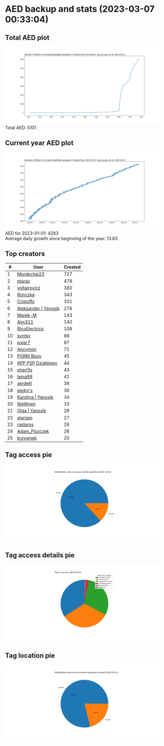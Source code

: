 # AED backup and stats (2023-03-07 00:33:04)


## Total AED plot
![](report_data/total_aed.svg)
Total AED: 5101

## Current year AED plot
![](report_data/current_year_aed.svg)\
AED for 2023-01-01: 4283\
Average daily growth since beginning of the year: 13.83

## Top creators
| # | User | Created |
| ------------- | ------------- | ------------- |
| 1 | [Mordechai23](<https://www.openstreetmap.org/user/Mordechai23>) | 727 |
| 2 | [ptarac](<https://www.openstreetmap.org/user/ptarac>) | 478 |
| 3 | [voltairovicz](<https://www.openstreetmap.org/user/voltairovicz>) | 360 |
| 4 | [Ronczka](<https://www.openstreetmap.org/user/Ronczka>) | 343 |
| 5 | [Cristoffs](<https://www.openstreetmap.org/user/Cristoffs>) | 331 |
| 6 | [Aleksander &#124; Yanosik](<https://www.openstreetmap.org/user/Aleksander &#124; Yanosik>) | 276 |
| 7 | [Marek-M](<https://www.openstreetmap.org/user/Marek-M>) | 143 |
| 8 | [Aim311](<https://www.openstreetmap.org/user/Aim311>) | 140 |
| 9 | [RicoElectrico](<https://www.openstreetmap.org/user/RicoElectrico>) | 108 |
| 10 | [syntex](<https://www.openstreetmap.org/user/syntex>) | 98 |
| 11 | [polar7](<https://www.openstreetmap.org/user/polar7>) | 87 |
| 12 | [Ancymon](<https://www.openstreetmap.org/user/Ancymon>) | 71 |
| 13 | [PGRM Biuro](<https://www.openstreetmap.org/user/PGRM Biuro>) | 45 |
| 14 | [KPP PSP Działdowo](<https://www.openstreetmap.org/user/KPP PSP Działdowo>) | 44 |
| 15 | [charl3s](<https://www.openstreetmap.org/user/charl3s>) | 43 |
| 16 | [lama99](<https://www.openstreetmap.org/user/lama99>) | 41 |
| 17 | [serdelll](<https://www.openstreetmap.org/user/serdelll>) | 38 |
| 18 | [pedro's](<https://www.openstreetmap.org/user/pedro's>) | 36 |
| 19 | [Karolina &#124; Yanosik](<https://www.openstreetmap.org/user/Karolina &#124; Yanosik>) | 34 |
| 20 | [NieWnen](<https://www.openstreetmap.org/user/NieWnen>) | 33 |
| 21 | [Olga &#124; Yanosik](<https://www.openstreetmap.org/user/Olga &#124; Yanosik>) | 28 |
| 22 | [starsep](<https://www.openstreetmap.org/user/starsep>) | 27 |
| 23 | [cedaros](<https://www.openstreetmap.org/user/cedaros>) | 26 |
| 24 | [Adam_Piszczek](<https://www.openstreetmap.org/user/Adam_Piszczek>) | 26 |
| 25 | [krzysmek](<https://www.openstreetmap.org/user/krzysmek>) | 25 |

## Tag access pie
![](report_data/tag_access.svg)

## Tag access details pie
![](report_data/tag_access_details.svg)

## Tag location pie
![](report_data/tag_location.svg)
